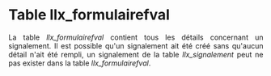 # Table llx_formulairefval

<p style="text-align:justify;">
  La table <i>llx_formulairefval</i> contient tous les détails concernant un signalement.
Il est possible qu'un signalement ait été créé sans qu'aucun détail n'ait été rempli, un signalement de la table <i>llx_signalement</i> peut ne pas exister dans la table <i>llx_formulairefval</i>. 
</p>
